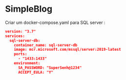 # SimpleBlog

Criar um docker-compose.yaml para SQL server :
```json
version: "3.7"
services:
  sql-server-db:
    container_name: sql-server-db
    image: mcr.microsoft.com/mssql/server:2019-latest
    ports:
      - "1433:1433"
    environment:
      SA_PASSWORD: "SuperSenh@1234"
      ACCEPT_EULA: "Y"
```
